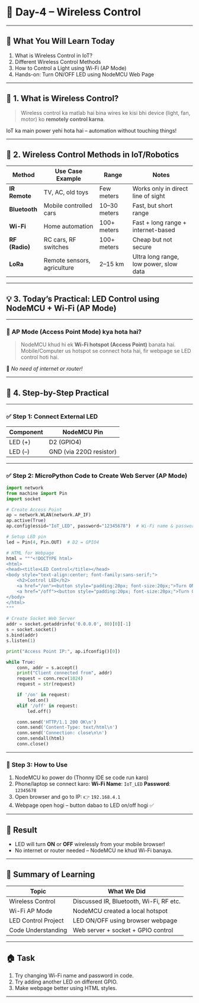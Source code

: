 

# 📘 **Day-4 – Wireless Control**

---

## 🧠 **What You Will Learn Today**

1. What is Wireless Control in IoT?
2. Different Wireless Control Methods
3. How to Control a Light using Wi-Fi (AP Mode)
4. Hands-on: Turn ON/OFF LED using NodeMCU Web Page

---

## 📡 **1. What is Wireless Control?**

> Wireless control ka matlab hai bina wires ke kisi bhi device (light, fan, motor) ko **remotely control karna**.

IoT ka main power yehi hota hai – automation without touching things!

---

## 🚀 **2. Wireless Control Methods in IoT/Robotics**

| Method         | Use Case Example       | Range        | Notes                              |
| -------------- | ---------------------- | ------------ | ---------------------------------- |
| **IR Remote**  | TV, AC, old toys       | Few meters   | Works only in direct line of sight |
| **Bluetooth**  | Mobile controlled cars | 10–30 meters | Fast, but short range              |
| **Wi-Fi**      | Home automation        | 100+ meters  | Fast + long range + internet-based |
| **RF (Radio)** | RC cars, RF switches   | 100+ meters  | Cheap but not secure               |
| **LoRa**        | Remote sensors, agriculture | 2–15 km      | Ultra long range, low power, slow data |

---

## 💡 **3. Today’s Practical: LED Control using NodeMCU + Wi-Fi (AP Mode)**

---

### 📌 **AP Mode (Access Point Mode) kya hota hai?**

> NodeMCU khud hi ek **Wi-Fi hotspot (Access Point)** banata hai.
> Mobile/Computer us hotspot se connect hota hai, fir webpage se LED control hoti hai.

📶 *No need of internet or router!*

---

## 🔧 **4. Step-by-Step Practical**

---

### ✅ **Step 1: Connect External LED**

| Component | NodeMCU Pin             |
| --------- | ----------------------- |
| LED (+)   | D2 (GPIO4)              |
| LED (–)   | GND (via 220Ω resistor) |

---

### ✅ **Step 2: MicroPython Code to Create Web Server (AP Mode)**

```python
import network
from machine import Pin
import socket

# Create Access Point
ap = network.WLAN(network.AP_IF)
ap.active(True)
ap.config(essid="IoT_LED", password="12345678")  # Wi-Fi name & password

# Setup LED pin
led = Pin(4, Pin.OUT)  # D2 = GPIO4

# HTML for Webpage
html = """<!DOCTYPE html>
<html>
<head><title>LED Control</title></head>
<body style="text-align:center; font-family:sans-serif;">
    <h2>Control LED</h2>
    <a href="/on"><button style="padding:20px; font-size:20px;">Turn ON</button></a>
    <a href="/off"><button style="padding:20px; font-size:20px;">Turn OFF</button></a>
</body>
</html>
"""

# Create Socket Web Server
addr = socket.getaddrinfo('0.0.0.0', 80)[0][-1]
s = socket.socket()
s.bind(addr)
s.listen(1)

print("Access Point IP:", ap.ifconfig()[0])

while True:
    conn, addr = s.accept()
    print("Client connected from", addr)
    request = conn.recv(1024)
    request = str(request)

    if '/on' in request:
        led.on()
    elif '/off' in request:
        led.off()

    conn.send('HTTP/1.1 200 OK\n')
    conn.send('Content-Type: text/html\n')
    conn.send('Connection: close\n\n')
    conn.sendall(html)
    conn.close()
```

---

### 📱 **Step 3: How to Use**

1. NodeMCU ko power do (Thonny IDE se code run karo)
2. Phone/laptop se connect karo:
   **Wi-Fi Name**: `IoT_LED`
   **Password**: `12345678`
3. Open browser and go to IP:
   👉 `192.168.4.1`
4. Webpage open hogi – button dabao to LED on/off hogi ✅

---

## 🎯 **Result**

* LED will turn **ON** or **OFF** wirelessly from your mobile browser!
* No internet or router needed – NodeMCU ne khud Wi-Fi banaya.

---

## 🧠 **Summary of Learning**

| Topic               | What We Did                             |
| ------------------- | --------------------------------------- |
| Wireless Control    | Discussed IR, Bluetooth, Wi-Fi, RF etc. |
| Wi-Fi AP Mode       | NodeMCU created a local hotspot         |
| LED Control Project | LED ON/OFF using browser webpage        |
| Code Understanding  | Web server + socket + GPIO control      |

---

## 🏠 **Task**

1. Try changing Wi-Fi name and password in code.
2. Try adding another LED on different GPIO.
3. Make webpage better using HTML styles.

---
